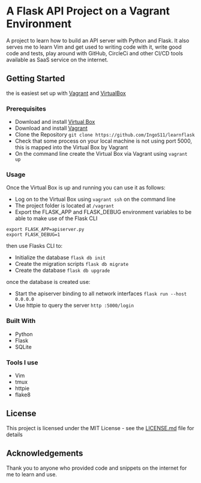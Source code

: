 # A Flask API Project on a Vagrant Environment
A project to learn how to build an API server with Python and Flask. It also serves me to learn Vim and get used to writing code with it, write good code and tests, play around with GitHub, CircleCi and other CI/CD tools available as SaaS service on the internet.

## Getting Started
the is easiest set up with [Vagrant](http://www.vagrant.io) and [VirtualBox](https://www.virtualbox.org)


### Prerequisites
* Download and install [Virtual Box](https://www.virtualbox.org)
* Download and install [Vagrant](http://www.vagrant.io)
* Clone the Repository ```git clone https://github.com/IngoS11/learnflask```
* Check that some process on your local machine is not using port 5000, this is mapped into the Virtual Box by Vagrant
* On the command line create the Virtual Box via Vagrant using ```vagrant up```

### Usage
Once the Virtual Box is up and running you can use it as follows:
* Log on to the Virtual Box using ```vagrant ssh``` on the command line
* The project folder is located at ```/vagrant```
* Export the FLASK_APP and FLASK_DEBUG environment variables to be able to make use of the Flask CLI
```
export FLASK_APP=apiserver.py
export FLASK_DEBUG=1
```
then use Flasks CLI to:
* Initialize the database ```flask db init```
* Create the migration scripts ```flask db migrate```
* Create the database ```flask db upgrade```

once the database is created use:
* Start the apiserver binding to all network interfaces ```flask run --host 0.0.0.0```
* Use httpie to query the server ```http :5000/login```

### Built With
* Python
* Flask
* SQLite

### Tools I use
* Vim
* tmux
* httpie
* flake8

## License
This project is licensed under the MIT License - see the [LICENSE.md](LICENSE.md) file for details

## Acknowledgements
Thank you to anyone who provided code and snippets on the internet for me to learn and use.
